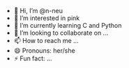 - 👋 Hi, I’m @n-neu
- 👀 I’m interested in pink
- 🌱 I’m currently learning C and Python
- 💞️ I’m looking to collaborate on ...
- 📫 How to reach me ...
- 😄 Pronouns: her/she
- ⚡ Fun fact: ...

<!---
n-neu/n-neu is a ✨ special ✨ repository because its `README.md` (this file) appears on your GitHub profile.
You can click the Preview link to take a look at your changes.
--->
